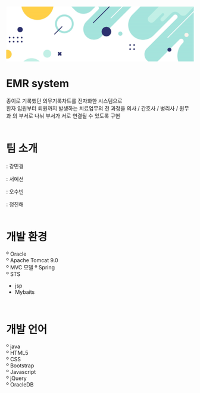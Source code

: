 ![](image/52914501.jpg)


# EMR system
종이로 기록했던 의무기록차트를 전자화한 시스템으로  
환자 입원부터 퇴원까지 발생하는 치료업무의 전 과정을 의사 / 간호사 / 병리사 / 원무과 의 부서로 나눠 부서가 서로 연결될 수 있도록 구현
<br><br/>

# 팀 소개
: 강민경

: 서예선

: 오수빈

: 정진해 
<br><br/>

# 개발 환경 
º Oracle  
º Apache Tomcat 9.0  
º MVC 모델 
º Spring  
º STS  
  - jsp  
  - Mybaits
<br/>

# 개발 언어
º java  
º HTML5  
º CSS  
º Bootstrap  
º Javascript  
º jQuery  
º OracleDB  
